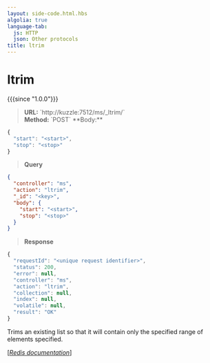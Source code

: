 ```yaml
---
layout: side-code.html.hbs
algolia: true
language-tab:
  js: HTTP
  json: Other protocols
title: ltrim
---
```


# ltrim

{{{since "1.0.0"}}}



<blockquote class="js">
<p>
<b>URL:</b> `http://kuzzle:7512/ms/_ltrim/<key>`  
</br><b>Method:</b> `POST`  
**Body:**
</p>
</blockquote>


```js
{
  "start": "<start>",
  "stop": "<stop>"
}
```



<blockquote class="json">
<p>
<b>Query</b>
</p>
</blockquote>


```json
{
  "controller": "ms",
  "action": "ltrim",
  "_id": "<key>",
  "body": {
    "start": "<start>",
    "stop": "<stop>"
  }
}
```

>**Response**

```javascript
{
  "requestId": "<unique request identifier>",
  "status": 200,
  "error": null,
  "controller": "ms",
  "action": "ltrim",
  "collection": null,
  "index": null,
  "volatile": null,
  "result": "OK"
}
```

Trims an existing list so that it will contain only the specified range of elements specified.

[[_Redis documentation_]](https://redis.io/commands/ltrim)
